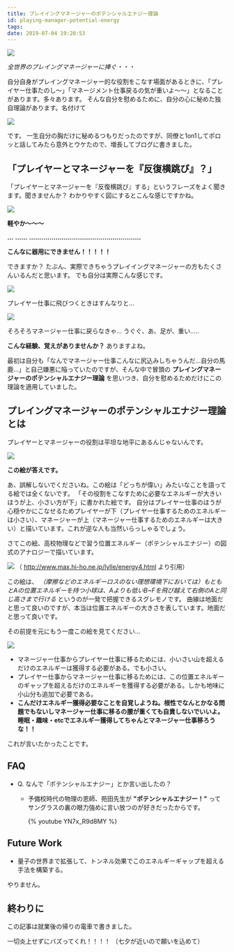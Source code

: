 ```yaml
---
title: プレイイングマネージャーのポテンシャルエナジー理論
id: playing-manager-potential-energy
tags:
date: 2019-07-04 19:20:53
---
```


<img src="/img/2019/07-04-potential.png" width="auto" height="auto">

_全世界のプレイングマネージャーに捧ぐ・・・_

自分自身がプレイングマネージャー的な役割をこなす場面があるときに、「プレイヤー仕事たのし〜」「マネージメント仕事戻るの気が重いよ〜〜」となることがあります。多々あります。
そんな自分を慰めるために、自分の心に秘めた独自理論があります。名付けて

<img src="/img/2019/07-04-logo.png" width="auto" height="auto">

です。
一生自分の胸だけに秘めるつもりだったのですが、同僚と1on1してポロッと話してみたら意外とウケたので、増長してブログに書きました。

<!-- more -->

<!-- toc -->

## 「プレイヤーとマネージャーを『反復横跳び』？」

「プレイヤーとマネージャーを『反復横跳び』する」というフレーズをよく聞きます。聞きませんか？
わかりやすく図にするとこんな感じですかね。

<img src="/img/2019/07-04-hanpuku.png" width="auto" height="auto">

**軽やか〜〜〜**

**...**
**......**
**.......................................................**

**こんなに器用にできません！！！！！**

できますか？
たぶん、実際できちゃうプレイイングマネージャーの方もたくさんいるんだと思います。
でも自分は実際こんな感じです。

<img src="/img/2019/07-04-sunnari.png" width="auto" height="auto">

プレイヤー仕事に飛びつくときはすんなりと...

<img src="/img/2019/07-04-ugugu.png" width="auto" height="auto">

そろそろマネージャー仕事に戻らなきゃ... うぐぐ、あ、足が、重い.....

**こんな経験、覚えがありませんか？** ありますよね。

最初は自分も「なんでマネージャー仕事こんなに尻込みしちゃうんだ...自分の馬鹿...」と自己嫌悪に陥っていたのですが、そんな中で冒頭の **プレイングマネージャーのポテンシャルエナジー理論** を思いつき、自分を慰めるためだけにこの理論を適用していました。

## プレイングマネージャーのポテンシャルエナジー理論とは

プレイヤーとマネージャーの役割は平坦な地平にあるんじゃないんです。

<img src="/img/2019/07-04-potential.png" width="auto" height="auto">

**この絵が答えです。**

あ、誤解しないでくださいね。この絵は「どっちが偉い」みたいなことを語ってる絵では全くないです。
「その役割をこなすために必要なエネルギーが大きいほうが上、小さい方が下」に書かれた絵です。
自分はプレイヤー仕事のほうが心穏やかにこなせるためプレイヤーが下（プレイヤー仕事するためのエネルギーは小さい）、マネージャーが上（マネージャー仕事するためのエネルギーは大きい）と描いています。これが逆な人も当然いらっしゃるでしょう。

さてこの絵、高校物理などで習う位置エネルギー（ポテンシャルエナジー）の図式のアナロジーで描いています。

![](http://www.max.hi-ho.ne.jp/lylle/images2/energy27.gif)
（ http://www.max.hi-ho.ne.jp/lylle/energy4.html より引用）

この絵は、
_（摩擦などのエネルギーロスのない理想環境下においては）もともとAの位置エネルギーを持つ小球は、Aよりも低いB~Fを飛び越えて右側のAと同じ高さまで行ける_
というのが一発で把握できるスグレモノです。
曲線は地面だと思って良いのですが、本当は位置エネルギーの大きさを表しています。地面だと思って良いです。

その前提を元にもう一度この絵を見てください...

<img src="/img/2019/07-04-potential.png" width="auto" height="auto">

- マネージャー仕事からプレイヤー仕事に移るためには、小いさい山を超えるだけのエネルギーは獲得する必要がある。でも小さい。
- プレイヤー仕事からマネージャー仕事に移るためには、この位置エネルギーのギャップを超えるだけのエネルギーを獲得する必要がある。しかも地味に小山分も追加で必要である。
- **こんだけエネルギー獲得必要なことを自覚しようね。根性でなんとかなる問題でもないしマネージャー仕事に移るの腰が重くても自責しないでいいよ。睡眠・趣味・etcでエネルギー獲得してちゃんとマネージャー仕事移ろうな！！**

これが言いたかったことです。

## FAQ

- Q. なんで「ポテンシャルエナジー」とか言い出したの？
    - 予備校時代の物理の恩師、苑田先生が **"ポテンシャルエナジー！"** ってサングラスの裏の眼力強めに言い放つのが好きだったからです。

        {% youtube YN7x_R9d8MY %}

## Future Work

- 量子の世界まで拡張して、トンネル効果でこのエネルギーギャップを超える手法を構築する。

やりません。

## 終わりに

この記事は就業後の帰りの電車で書きました。

一切炎上せずにバズってくれ！！！！
（七夕が近いので願いを込めて）
